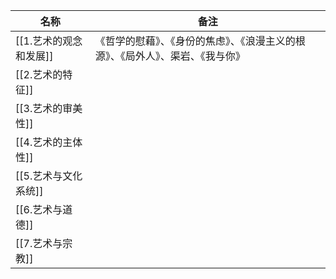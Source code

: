 | 名称                 | 备注 |
| -------------------- | ---- |
| [[1.艺术的观念和发展]] |   《哲学的慰藉》、《身份的焦虑》、《浪漫主义的根源》、《局外人》、渠岩、《我与你》   |
| [[2.艺术的特征]]       |      |
| [[3.艺术的审美性]]     |      |
| [[4.艺术的主体性]]     |      |
| [[5.艺术与文化系统]]   |      |
| [[6.艺术与道德]]       |      |
| [[7.艺术与宗教]]       |      |

